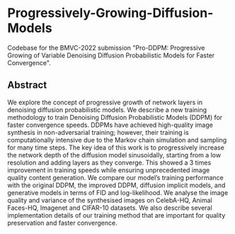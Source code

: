 # Progressively-Growing-Diffusion-Models
Codebase for the BMVC-2022 submission "Pro-DDPM: Progressive Growing of Variable Denoising Diffusion Probabilistic Models for Faster Convergence".
</br>

## Abstract
We explore the concept of progressive growth of network layers in denoising diffusion probabilistic models. We describe a new training methodology to train Denoising Diffusion Probabilistic Models (DDPM) for faster convergence speeds. DDPMs have achieved high-quality image synthesis in non-adversarial training; however, their training is computationally intensive due to the Markov chain simulation and sampling for many time steps. The key idea of this work is to progressively increase the network depth of the diffusion model sinusoidally, starting from a low resolution and adding layers as they converge. This showed a 3 times improvement in training speeds while ensuring unprecedented image quality content generation. We compare our model’s training performance with the original DDPM, the improved DDPM, diffusion implicit models, and generative models in terms of FID and log-likelihood. We analyse the image quality and variance of the synthesised images on CelebA-HQ, Animal Faces-HQ, Imagenet and CIFAR-10 datasets. We also describe several implementation details of our training method that are important for quality preservation and faster convergence.
